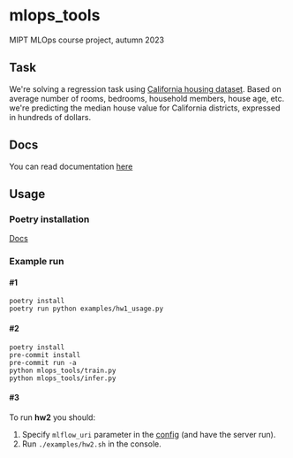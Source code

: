 # mlops_tools

MIPT MLOps course project, autumn 2023

## Task

We're solving a regression task using
[California housing dataset](https://scikit-learn.org/stable/datasets/real_world.html#california-housing-dataset).
Based on average number of rooms, bedrooms, household members, house age, etc.
we're predicting the median house value for California districts, expressed in
hundreds of dollars.

## Docs

You can read documentation
[here](https://github.com/destitutiones/mlops_tools/blob/main/docs/v0.0.1/index.md)

## Usage

### Poetry installation

[Docs](https://python-poetry.org/docs/#installation)

### Example run

#### #1

```
poetry install
poetry run python examples/hw1_usage.py
```

#### #2

```
poetry install
pre-commit install
pre-commit run -a
python mlops_tools/train.py
python mlops_tools/infer.py
```

#### #3

To run **hw2** you should:

1. Specify `mlflow_uri` parameter in the
   [config](https://github.com/destitutiones/mlops-tools/blob/main/configs/config.yaml)
   (and have the server run).
2. Run `./examples/hw2.sh` in the console.
